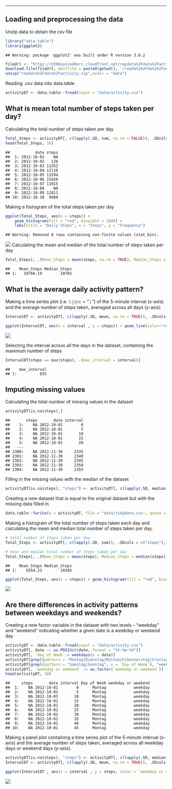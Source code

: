 ------------------------------------------------------------------------

Loading and preprocessing the data
----------------------------------

Unzip data to obtain the csv file

``` r
library("data.table")
library(ggplot2)
```

    ## Warning: package 'ggplot2' was built under R version 3.6.2

``` r
fileUrl <- "https://d396qusza40orc.cloudfront.net/repdata%2Fdata%2Factivity.zip"
download.file(fileUrl, destfile = paste0(getwd(), '/repdata%2Fdata%2Factivity.zip'), method = "curl")
unzip("repdata%2Fdata%2Factivity.zip",exdir = "data")
```

Reading .csv data into data.table

``` r
activityDT <- data.table::fread(input = "data/activity.csv")
```

What is mean total number of steps taken per day?
-------------------------------------------------

Calculating the total number of steps taken per day

``` r
Total_Steps <- activityDT[, c(lapply(.SD, sum, na.rm = FALSE)), .SDcols = c("steps"), by = .(date)] 
head(Total_Steps, 10)
```

    ##           date steps
    ##  1: 2012-10-01    NA
    ##  2: 2012-10-02   126
    ##  3: 2012-10-03 11352
    ##  4: 2012-10-04 12116
    ##  5: 2012-10-05 13294
    ##  6: 2012-10-06 15420
    ##  7: 2012-10-07 11015
    ##  8: 2012-10-08    NA
    ##  9: 2012-10-09 12811
    ## 10: 2012-10-10  9900

Making a histogram of the total steps taken per day

``` r
ggplot(Total_Steps, aes(x = steps)) +
    geom_histogram(fill = "red", binwidth = 1000) +
    labs(title = "Daily Steps", x = "Steps", y = "Frequency")
```

    ## Warning: Removed 8 rows containing non-finite values (stat_bin).

![](PA1_template_files/figure-markdown_github/unnamed-chunk-4-1.png)
Calculating the mean and median of the total number of steps taken per
day

``` r
Total_Steps[, .(Mean_Steps = mean(steps, na.rm = TRUE), Median_Steps = median(steps, na.rm = TRUE))]
```

    ##    Mean_Steps Median_Steps
    ## 1:   10766.19        10765

What is the average daily activity pattern?
-------------------------------------------

Making a time series plot (i.e. 𝚝𝚢𝚙𝚎 = “𝚕”) of the 5-minute interval
(x-axis) and the average number of steps taken, averaged across all days
(y-axis)

``` r
IntervalDT <- activityDT[, c(lapply(.SD, mean, na.rm = TRUE)), .SDcols = c("steps"), by = .(interval)] 

ggplot(IntervalDT, aes(x = interval , y = steps)) + geom_line(color="red", size=1) + labs(title = "Average Daily Steps", x = "Interval", y = "Avgerage Steps per day")
```

![](PA1_template_files/figure-markdown_github/unnamed-chunk-6-1.png)

Selecting the interval across all the days in the dataset, containing
the maximum number of steps

``` r
IntervalDT[steps == max(steps), .(max_interval = interval)]
```

    ##    max_interval
    ## 1:          835

Imputing missing values
-----------------------

Calculating the total number of missing values in the dataset

``` r
activityDT[is.na(steps),]
```

    ##       steps       date interval
    ##    1:    NA 2012-10-01        0
    ##    2:    NA 2012-10-01        5
    ##    3:    NA 2012-10-01       10
    ##    4:    NA 2012-10-01       15
    ##    5:    NA 2012-10-01       20
    ##   ---                          
    ## 2300:    NA 2012-11-30     2335
    ## 2301:    NA 2012-11-30     2340
    ## 2302:    NA 2012-11-30     2345
    ## 2303:    NA 2012-11-30     2350
    ## 2304:    NA 2012-11-30     2355

Filling in the missing values with the median of the dataset

``` r
activityDT[is.na(steps), "steps"] <- activityDT[, c(lapply(.SD, median, na.rm = TRUE)), .SDcols = c("steps")]
```

Creating a new dataset that is equal to the original dataset but with
the missing data filled in

``` r
data.table::fwrite(x = activityDT, file = "data/tidyData.csv", quote = FALSE)
```

Making a histogram of the total number of steps taken each day and
calculating the mean and median total number of steps taken per day.

``` r
# total number of steps taken per day
Total_Steps <- activityDT[, c(lapply(.SD, sum)), .SDcols = c("steps"), by = .(date)] 

# mean and median total number of steps taken per day
Total_Steps[, .(Mean_Steps = mean(steps), Median_Steps = median(steps))]
```

    ##    Mean_Steps Median_Steps
    ## 1:    9354.23        10395

``` r
ggplot(Total_Steps, aes(x = steps)) + geom_histogram(fill = "red", binwidth = 1000) + labs(title = "Daily Steps", x = "Steps", y = "Frequency")
```

![](PA1_template_files/figure-markdown_github/unnamed-chunk-12-1.png)

Are there differences in activity patterns between weekdays and weekends?
-------------------------------------------------------------------------

Creating a new factor variable in the dataset with two levels –
“weekday” and “weekend” indicating whether a given date is a weekday or
weekend day

``` r
activityDT <- data.table::fread(input = "data/activity.csv")
activityDT[, date := as.POSIXct(date, format = "%Y-%m-%d")]
activityDT[, `Day of Week`:= weekdays(x = date)]
activityDT[grepl(pattern = "Montag|Dienstag|Mittwoch|Donnerstag|Freitag", x = `Day of Week`), "weekday or weekend"] <- "weekday"
activityDT[grepl(pattern = "Samstag|Sonntag", x = `Day of Week`), "weekday or weekend"] <- "weekend"
activityDT[, `weekday or weekend` := as.factor(`weekday or weekend`)]
head(activityDT, 10)
```

    ##     steps       date interval Day of Week weekday or weekend
    ##  1:    NA 2012-10-01        0      Montag            weekday
    ##  2:    NA 2012-10-01        5      Montag            weekday
    ##  3:    NA 2012-10-01       10      Montag            weekday
    ##  4:    NA 2012-10-01       15      Montag            weekday
    ##  5:    NA 2012-10-01       20      Montag            weekday
    ##  6:    NA 2012-10-01       25      Montag            weekday
    ##  7:    NA 2012-10-01       30      Montag            weekday
    ##  8:    NA 2012-10-01       35      Montag            weekday
    ##  9:    NA 2012-10-01       40      Montag            weekday
    ## 10:    NA 2012-10-01       45      Montag            weekday

Making a panel plot containing a time series plot of the 5-minute
interval (x-axis) and the average number of steps taken, averaged across
all weekday days or weekend days (y-axis).

``` r
activityDT[is.na(steps), "steps"] <- activityDT[, c(lapply(.SD, median, na.rm = TRUE)), .SDcols = c("steps")]
IntervalDT <- activityDT[, c(lapply(.SD, mean, na.rm = TRUE)), .SDcols = c("steps"), by = .(interval, `weekday or weekend`)] 

ggplot(IntervalDT , aes(x = interval , y = steps, color = `weekday or weekend`)) + geom_line() + labs(title = "Avg. Daily Steps by Weektype", x = "Interval", y = "No. of Steps") + facet_wrap(~`weekday or weekend` , ncol = 1, nrow=2)
```

![](PA1_template_files/figure-markdown_github/unnamed-chunk-14-1.png)
